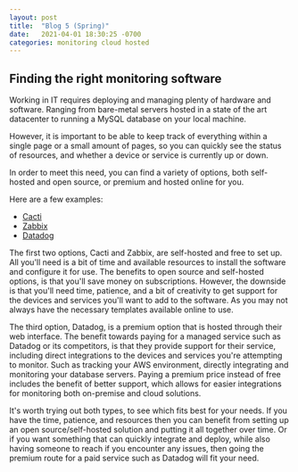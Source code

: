 ```yaml
---
layout: post
title:  "Blog 5 (Spring)"
date:   2021-04-01 18:30:25 -0700
categories: monitoring cloud hosted
---
```


## Finding the right monitoring software

Working in IT requires deploying and managing plenty of hardware and software. Ranging from bare-metal servers hosted in a state of the art datacenter to running a MySQL database on your local machine.

However, it is important to be able to keep track of everything within a single page or a small amount of pages, so you can quickly see the status of resources, and whether a device or service is currently up or down.

In order to meet this need, you can find a variety of options, both self-hosted and open source, or premium and hosted online for you.

Here are a few examples:
* [Cacti](https://www.cacti.net)
* [Zabbix](https://www.zabbix.com)
* [Datadog](https://www.datadoghq.com)

The first two options, Cacti and Zabbix, are self-hosted and free to set up. All you'll need is a bit of time and available resources to install the software and configure it for use. The benefits to open source and self-hosted options, is that you'll save money on subscriptions. However, the downside is that you'll need time, patience, and a bit of creativity to get support for the devices and services you'll want to add to the software. As you may not always have the necessary templates available online to use.

The third option, Datadog, is a premium option that is hosted through their web interface. The benefit towards paying for a managed service such as Datadog or its competitors, is that they provide support for their service, including direct integrations to the devices and services you're attempting to monitor. Such as tracking your AWS environment, directly integrating and monitoring your database servers. Paying a premium price instead of free includes the benefit of better support, which allows for easier integrations for monitoring both on-premise and cloud solutions.

It's worth trying out both types, to see which fits best for your needs. If you have the time, patience, and resources then you can benefit from setting up an open source/self-hosted solution and putting it all together over time. Or if you want something that can quickly integrate and deploy, while also having someone to reach if you encounter any issues, then going the premium route for a paid service such as Datadog will fit your need.
